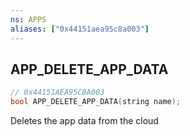 ```yaml
---
ns: APPS
aliases: ["0x44151aea95c8a003"]
---
```

## APP_DELETE_APP_DATA

```c
// 0x44151AEA95C8A003
bool APP_DELETE_APP_DATA(string name);
```

Deletes the app data from the cloud

